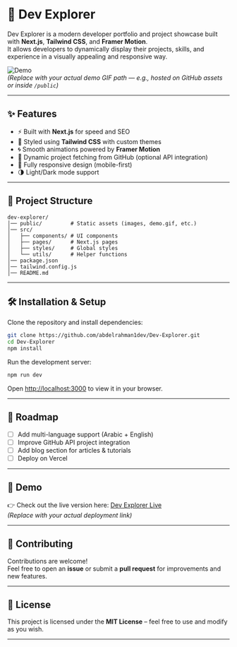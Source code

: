 # 🚀 Dev Explorer

Dev Explorer is a modern developer portfolio and project showcase built with **Next.js**, **Tailwind CSS**, and **Framer Motion**.  
It allows developers to dynamically display their projects, skills, and experience in a visually appealing and responsive way.  

![Demo](./demo.gif)  
*(Replace with your actual demo GIF path — e.g., hosted on GitHub assets or inside `/public`)*

---

## ✨ Features

- ⚡ Built with **Next.js** for speed and SEO
- 🎨 Styled using **Tailwind CSS** with custom themes
- 🌀 Smooth animations powered by **Framer Motion**
- 🔗 Dynamic project fetching from GitHub (optional API integration)
- 📱 Fully responsive design (mobile-first)
- 🌗 Light/Dark mode support

---

## 📂 Project Structure

```
dev-explorer/
│── public/         # Static assets (images, demo.gif, etc.)
│── src/
│   ├── components/ # UI components
│   ├── pages/      # Next.js pages
│   ├── styles/     # Global styles
│   └── utils/      # Helper functions
│── package.json
│── tailwind.config.js
│── README.md
```

---

## 🛠️ Installation & Setup

Clone the repository and install dependencies:

```bash
git clone https://github.com/abdelrahman1dev/Dev-Explorer.git
cd Dev-Explorer
npm install
```

Run the development server:

```bash
npm run dev
```

Open [http://localhost:3000](http://localhost:3000) to view it in your browser.

---

## 🌟 Roadmap

- [ ] Add multi-language support (Arabic + English)  
- [ ] Improve GitHub API project integration  
- [ ] Add blog section for articles & tutorials  
- [ ] Deploy on Vercel  

---

## 📸 Demo

👉 Check out the live version here: [Dev Explorer Live](https://your-live-demo-link.com)  
*(Replace with your actual deployment link)*

---

## 🤝 Contributing

Contributions are welcome!  
Feel free to open an **issue** or submit a **pull request** for improvements and new features.

---

## 📜 License

This project is licensed under the **MIT License** – feel free to use and modify as you wish.

---
